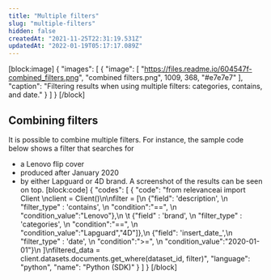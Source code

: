```yaml
---
title: "Multiple filters"
slug: "multiple-filters"
hidden: false
createdAt: "2021-11-25T22:31:19.531Z"
updatedAt: "2022-01-19T05:17:17.089Z"
---
```

[block:image]
{
  "images": [
    {
      "image": [
        "https://files.readme.io/604547f-combined_filters.png",
        "combined filters.png",
        1009,
        368,
        "#e7e7e7"
      ],
      "caption": "Filtering results when using multiple filters: categories, contains, and date."
    }
  ]
}
[/block]
## Combining filters
It is possible to combine multiple filters. For instance, the sample code below shows a filter that searches for
* a Lenovo flip cover
* produced after January 2020
* by either Lapguard or 4D brand.
A screenshot of the results can be seen on top.
[block:code]
{
  "codes": [
    {
      "code": "from relevanceai import Client \nclient = Client()\n\nfilter =  [\n   {\"field\": 'description', \n    \"filter_type\" : 'contains', \n    \"condition\":\"==\", \n    \"condition_value\":\"Lenovo\"},\n \t {\"field\" : 'brand', \n    \"filter_type\" : 'categories', \n    \"condition\":\"==\", \n    \"condition_value\":\"Lapguard\",\"4D\"]},\n   {\"field\": 'insert_date_',\n    \"filter_type\" : 'date', \n    \"condition\":\">=\", \n    \"condition_value\":\"2020-01-01\"}\n ]\nfiltered_data = client.datasets.documents.get_where(dataset_id, filter)",
      "language": "python",
      "name": "Python (SDK)"
    }
  ]
}
[/block]